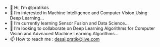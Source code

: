 - 👋 Hi, I’m @pratikds
- 👀 I’m interested in Machine Intelligence and Computer Vision Using Deep Learning...
- 🌱 I’m currently learning Sensor Fusion and Data Science...
- 💞️ I’m looking to collaborate on Deep Learning Algorithms for Computer Vision and Advnaced Machine Learning Algorithms...
- 📫 How to reach me : desai.pratik@live.com

<!---
pratikds/pratikds is a ✨ special ✨ repository because its `README.md` (this file) appears on your GitHub profile.
You can click the Preview link to take a look at your changes.
--->
